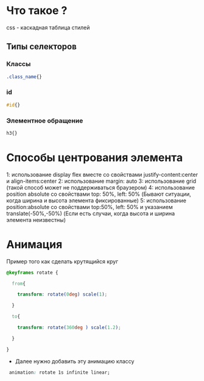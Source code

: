 # Что такое ?
css - каскадная таблица стилей
## Типы селекторов
### Классы
~~~ css
.class_name{}
~~~
### id
~~~ css
#id{}
~~~
### Элементное обращение
~~~ css
h3{}
~~~
# Способы центрования элемента
1: использование display flex вместе со свойствами justify-content:center и align-items:center
2: использование margin: auto
3: использование grid (такой способ может не поддерживаться браузером)
4: использование position absolute со свойствами top: 50%, left: 50% (Бывают ситуации, когда ширина и высота элемента фиксированные)
5: использование position:absolute со свойствами top:50%, left: 50% и указанием translate(-50%,-50%) (Если есть случаи, когда высота и ширина элемента неизвестны)
# Анимация
Пример того как сделать крутящийся круг
~~~ css
@keyframes rotate {

  from{

    transform: rotate(0deg) scale(1);

  }

  to{

    transform: rotate(360deg ) scale(1.2);

  }

}
~~~
- Далее нужно добавить эту анимацию классу
~~~ css
 animation: rotate 1s infinite linear;
~~~